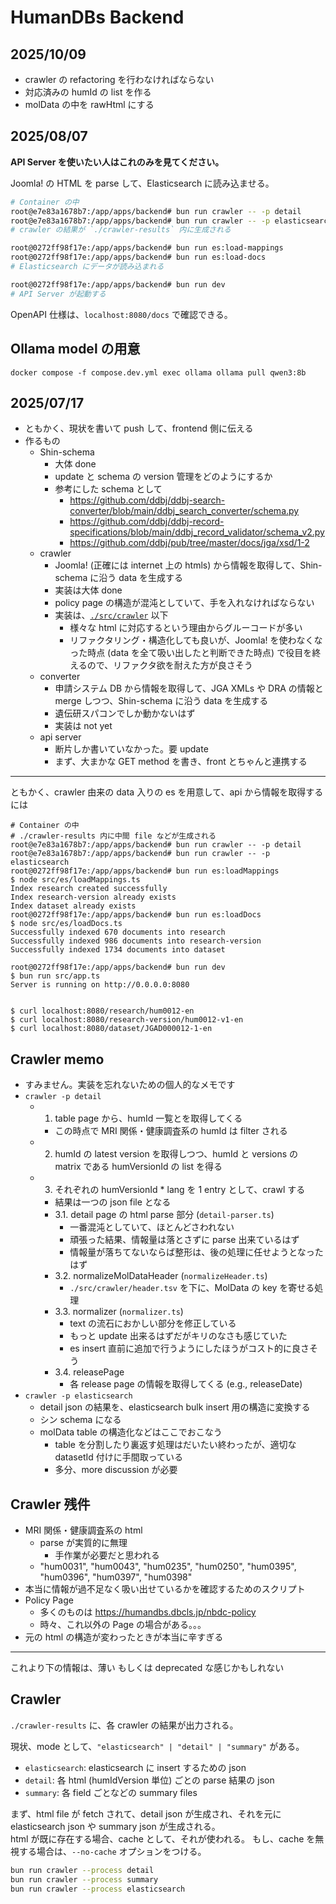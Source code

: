# HumanDBs Backend

## 2025/10/09

- crawler の refactoring を行わなければならない
- 対応済みの humId の list を作る
- molData の中を rawHtml にする

## 2025/08/07

**API Server を使いたい人はこれのみを見てください。**

Joomla! の HTML を parse して、Elasticsearch に読み込ませる。

```bash
# Container の中
root@e7e83a1678b7:/app/apps/backend# bun run crawler -- -p detail
root@e7e83a1678b7:/app/apps/backend# bun run crawler -- -p elasticsearch
# crawler の結果が `./crawler-results` 内に生成される

root@0272ff98f17e:/app/apps/backend# bun run es:load-mappings
root@0272ff98f17e:/app/apps/backend# bun run es:load-docs
# Elasticsearch にデータが読み込まれる

root@0272ff98f17e:/app/apps/backend# bun run dev
# API Server が起動する
```

OpenAPI 仕様は、`localhost:8080/docs` で確認できる。

## Ollama model の用意

```
docker compose -f compose.dev.yml exec ollama ollama pull qwen3:8b
```

## 2025/07/17

- ともかく、現状を書いて push して、frontend 側に伝える
- 作るもの
  - Shin-schema
    - 大体 done
    - update と schema の version 管理をどのようにするか
    - 参考にした schema として
      - <https://github.com/ddbj/ddbj-search-converter/blob/main/ddbj_search_converter/schema.py>
      - <https://github.com/ddbj/ddbj-record-specifications/blob/main/ddbj_record_validator/schema_v2.py>
      - <https://github.com/ddbj/pub/tree/master/docs/jga/xsd/1-2>
  - crawler
    - Joomla! (正確には internet 上の htmls) から情報を取得して、Shin-schema に沿う data を生成する
    - 実装は大体 done
    - policy page の構造が混沌としていて、手を入れなければならない
    - 実装は、[`./src/crawler`](./src/crawler) 以下
      - 様々な html に対応するという理由からグルーコードが多い
      - リファクタリング・構造化しても良いが、Joomla! を使わなくなった時点 (data を全て吸い出したと判断できた時点) で役目を終えるので、リファクタ欲を耐えた方が良さそう
  - converter
    - 申請システム DB から情報を取得して、JGA XMLs や DRA の情報と merge しつつ、Shin-schema に沿う data を生成する
    - 遺伝研スパコンでしか動かないはず
    - 実装は not yet
  - api server
    - 断片しか書いていなかった。要 update
    - まず、大まかな GET method を書き、front とちゃんと連携する

---

ともかく、crawler 由来の data 入りの es を用意して、api から情報を取得するには

```
# Container の中
# ./crawler-results 内に中間 file などが生成される
root@e7e83a1678b7:/app/apps/backend# bun run crawler -- -p detail
root@e7e83a1678b7:/app/apps/backend# bun run crawler -- -p elasticsearch
root@0272ff98f17e:/app/apps/backend# bun run es:loadMappings
$ node src/es/loadMappings.ts
Index research created successfully
Index research-version already exists
Index dataset already exists
root@0272ff98f17e:/app/apps/backend# bun run es:loadDocs
$ node src/es/loadDocs.ts
Successfully indexed 670 documents into research
Successfully indexed 986 documents into research-version
Successfully indexed 1734 documents into dataset

root@0272ff98f17e:/app/apps/backend# bun run dev        
$ bun run src/app.ts
Server is running on http://0.0.0.0:8080


$ curl localhost:8080/research/hum0012-en
$ curl localhost:8080/research-version/hum0012-v1-en
$ curl localhost:8080/dataset/JGAD000012-1-en
```

## Crawler memo

- すみません。実装を忘れないための個人的なメモです
- `crawler -p detail`
  - 1. table page から、humId 一覧とを取得してくる
    - この時点で MRI 関係・健康調査系の humId は filter される
  - 2. humId の latest version を取得しつつ、humId と versions の matrix である humVersionId の list を得る
  - 3. それぞれの humVersionId * lang を 1 entry として、crawl する
    - 結果は一つの json file となる
    - 3.1. detail page の html parse 部分 (`detail-parser.ts`)
      - 一番混沌としていて、ほとんどさわれない
      - 頑張った結果、情報量は落とさずに parse 出来ているはず
      - 情報量が落ちてないならば整形は、後の処理に任せようとなったはず
    - 3.2. normalizeMolDataHeader (`normalizeHeader.ts`)
      - `./src/crawler/header.tsv` を下に、MolData の key を寄せる処理
    - 3.3. normalizer (`normalizer.ts`)
      - text の流石におかしい部分を修正している
      - もっと update 出来るはずだがキリのなさも感じていた
      - es insert 直前に追加で行うようにしたほうがコスト的に良さそう
    - 3.4. releasePage
      - 各 release page の情報を取得してくる (e.g., releaseDate)
- `crawler -p elasticsearch`
  - detail json の結果を、elasticsearch bulk insert 用の構造に変換する
  - シン schema になる
  - molData table の構造化などはここでおこなう
    - table を分割したり裏返す処理はだいたい終わったが、適切な datasetId 付けに手間取っている
    - 多分、more discussion が必要

## Crawler 残件

- MRI 関係・健康調査系の html
  - parse が実質的に無理
    - 手作業が必要だと思われる
  - "hum0031", "hum0043", "hum0235", "hum0250", "hum0395", "hum0396", "hum0397", "hum0398"
- 本当に情報が過不足なく吸い出せているかを確認するためのスクリプト
- Policy Page
  - 多くのものは <https://humandbs.dbcls.jp/nbdc-policy>
  - 時々、これ以外の Page の場合がある。。。
- 元の html の構造が変わったときが本当に辛すぎる

---

これより下の情報は、薄い もしくは deprecated な感じかもしれない

## Crawler

`./crawler-results` に、各 crawler の結果が出力される。

現状、mode として、`"elasticsearch" | "detail" | "summary"` がある。

- `elasticsearch`: elasticsearch に insert するための json
- `detail`: 各 html (humIdVersion 単位) ごとの parse 結果の json
- `summary`: 各 field ごとなどの summary files

まず、html file が fetch されて、detail json が生成され、それを元に elasticsearch json や summary json が生成される。  
html が既に存在する場合、cache として、それが使われる。
もし、cache を無視する場合は、`--no-cache` オプションをつける。

```bash
bun run crawler --process detail
bun run crawler --process summary
bun run crawler --process elasticsearch
```
